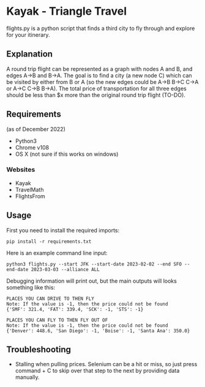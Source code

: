 # Kayak - Triangle Travel

flights.py is a python script that finds a third city to fly through and explore for your itinerary.

## Explanation

A round trip flight can be represented as a graph with nodes A and B, and edges A->B and B->A. The goal is to find a city (a new node C) which can be visited by either from B or A (so the new edges could be A->B B->C C->A or A->C C->B B->A). The total price of transportation for all three edges should be less than $x more than the original round trip flight (TO-DO).

## Requirements
(as of December 2022)
- Python3
- Chrome v108
- OS X (not sure if this works on windows)

### Websites
- Kayak
- TravelMath
- FlightsFrom

## Usage

First you need to install the required imports:
```
pip install -r requirements.txt
```
Here is an example command line input: 
```
python3 flights.py --start JFK --start-date 2023-02-02 --end SFO --end-date 2023-03-03 --alliance ALL
```
Debugging information will print out, but the main outputs will looks something like this:
```
PLACES YOU CAN DRIVE TO THEN FLY
Note: If the value is -1, then the price could not be found
{'SMF': 321.4, 'FAT': 339.4, 'SCK': -1, 'STS': -1}

PLACES YOU CAN FLY TO THEN FLY OUT OF
Note: If the value is -1, then the price could not be found
{'Denver': 448.6, 'San Diego': -1, 'Boise': -1, 'Santa Ana': 350.0}
```

## Troubleshooting

- Stalling when pulling prices. Selenium can be a hit or miss, so just press command + C to skip over that step to the next by providing data manually.
